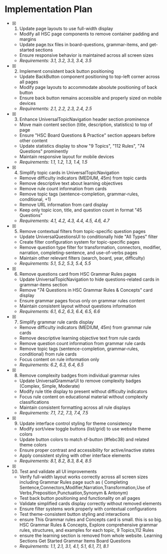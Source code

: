 # Implementation Plan

- [x] 1. Update page layouts to use full-width display
  - Modify all HSC page components to remove container padding and margins
  - Update page.tsx files in board-questions, grammar-items, and get-started sections
  - Ensure responsive behavior is maintained across all screen sizes
  - _Requirements: 3.1, 3.2, 3.3, 3.4, 3.5_

- [x] 2. Implement consistent back button positioning
  - Update BackButton component positioning to top-left corner across all pages
  - Modify page layouts to accommodate absolute positioning of back button
  - Ensure back button remains accessible and properly sized on mobile devices
  - _Requirements: 2.1, 2.2, 2.3, 2.4, 2.5_

- [x] 3. Enhance UniversalTopicNavigation header section prominence
  - Move main content section (title, description, statistics) to top of page
  - Ensure "HSC Board Questions & Practice" section appears before other content
  - Update statistics display to show "9 Topics", "112 Rules", "74 Questions" prominently
  - Maintain responsive layout for mobile devices
  - _Requirements: 1.1, 1.2, 1.3, 1.4, 1.5_

- [x] 4. Simplify topic cards in UniversalTopicNavigation
  - Remove difficulty indicators (MEDIUM, 45m) from topic cards
  - Remove descriptive text about learning objectives
  - Remove rule count information from cards
  - Remove topic tags (sentence-completion, grammar-rules, conditional, +1)
  - Remove URL information from card display
  - Keep only topic icon, title, and question count in format "45 Questions"
  - _Requirements: 4.1, 4.2, 4.3, 4.4, 4.5, 4.6, 4.7_

- [x] 5. Remove contextual filters from topic-specific question pages
  - Update UniversalQuestionsUI to conditionally hide "All Types" filter
  - Create filter configuration system for topic-specific pages
  - Remove question type filter for transformation, connectors, modifier, narration, completing-sentence, and use-of-verbs pages
  - Maintain other relevant filters (search, board, year, difficulty)
  - _Requirements: 5.1, 5.2, 5.3, 5.4, 5.5_

- [x] 6. Remove questions card from HSC Grammar Rules pages
  - Update UniversalTopicNavigation to hide questions-related cards in grammar-items section
  - Remove "74 Questions in HSC Grammar Rules & Concepts" card display
  - Ensure grammar pages focus only on grammar rules content
  - Maintain consistent layout without questions information
  - _Requirements: 6.1, 6.2, 6.3, 6.4, 6.5, 6.6_

- [x] 7. Simplify grammar rule cards display
  - Remove difficulty indicators (MEDIUM, 45m) from grammar rule cards
  - Remove descriptive learning objective text from rule cards
  - Remove question count information from grammar rule cards
  - Remove topic tags (sentence-completion, grammar-rules, conditional) from rule cards
  - Focus content on rule information only
  - _Requirements: 6.2, 6.3, 6.4, 6.5_

- [x] 8. Remove complexity badges from individual grammar rules
  - Update UniversalGrammarUI to remove complexity badges (Complex, Simple, Moderate)
  - Modify rule title display to present without difficulty indicators
  - Focus rule content on educational material without complexity classifications
  - Maintain consistent formatting across all rule displays
  - _Requirements: 7.1, 7.2, 7.3, 7.4, 7.5_

- [x] 9. Update interface control styling for theme consistency
  - Modify sort/view toggle buttons (list/grid) to use website theme colors
  - Update button colors to match sf-button (#febc38) and related theme colors
  - Ensure proper contrast and accessibility for active/inactive states
  - Apply consistent styling with other interface elements
  - _Requirements: 8.1, 8.2, 8.3, 8.4, 8.5_

- [x] 10. Test and validate all UI improvements
  - Verify full-width layout works correctly across all screen sizes including Grammar Rules page such as (
Completing Sentence,Connectors,Modifier,Narration,Transformation,Use of Verbs,Preposition,Punctuation,Synonym & Antonym)
  - Test back button positioning and functionality on all pages
  - Validate simplified cards display correctly without removed elements
  - Ensure filter systems work properly with contextual configurations
  - Test theme-consistent button styling and interactions
  - ensure This Grammar rules and Concepts card is small. this is so big. HSC Grammar Rules & Concepts, Explore comprehensive grammar rules, structures, and examples for each topic, 9 Topics,112 Rules
  - ensure the learning section is removed from whole website.
  Learning Sections
Get Started
Grammar Items
Board Questions
  - _Requirements: 1.1, 2.1, 3.1, 4.1, 5.1, 6.1, 7.1, 8.1_